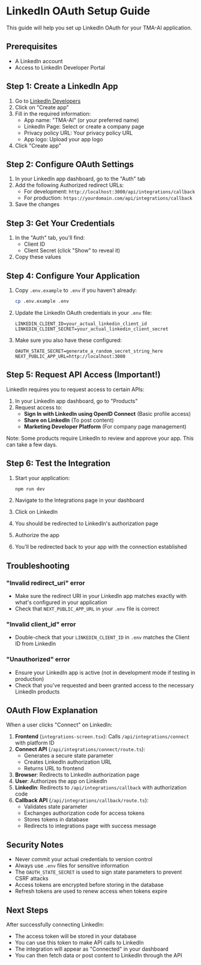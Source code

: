 # LinkedIn OAuth Setup Guide

This guide will help you set up LinkedIn OAuth for your TMA-AI application.

## Prerequisites
- A LinkedIn account
- Access to LinkedIn Developer Portal

## Step 1: Create a LinkedIn App

1. Go to [LinkedIn Developers](https://www.linkedin.com/developers/)
2. Click on "Create app"
3. Fill in the required information:
   - App name: "TMA-AI" (or your preferred name)
   - LinkedIn Page: Select or create a company page
   - Privacy policy URL: Your privacy policy URL
   - App logo: Upload your app logo
4. Click "Create app"

## Step 2: Configure OAuth Settings

1. In your LinkedIn app dashboard, go to the "Auth" tab
2. Add the following Authorized redirect URLs:
   - For development: `http://localhost:3000/api/integrations/callback`
   - For production: `https://yourdomain.com/api/integrations/callback`
3. Save the changes

## Step 3: Get Your Credentials

1. In the "Auth" tab, you'll find:
   - Client ID
   - Client Secret (click "Show" to reveal it)
2. Copy these values

## Step 4: Configure Your Application

1. Copy `.env.example` to `.env` if you haven't already:
   ```bash
   cp .env.example .env
   ```

2. Update the LinkedIn OAuth credentials in your `.env` file:
   ```
   LINKEDIN_CLIENT_ID=your_actual_linkedin_client_id
   LINKEDIN_CLIENT_SECRET=your_actual_linkedin_client_secret
   ```

3. Make sure you also have these configured:
   ```
   OAUTH_STATE_SECRET=generate_a_random_secret_string_here
   NEXT_PUBLIC_APP_URL=http://localhost:3000
   ```

## Step 5: Request API Access (Important!)

LinkedIn requires you to request access to certain APIs:

1. In your LinkedIn app dashboard, go to "Products"
2. Request access to:
   - **Sign In with LinkedIn using OpenID Connect** (Basic profile access)
   - **Share on LinkedIn** (To post content)
   - **Marketing Developer Platform** (For company page management)

Note: Some products require LinkedIn to review and approve your app. This can take a few days.

## Step 6: Test the Integration

1. Start your application:
   ```bash
   npm run dev
   ```

2. Navigate to the Integrations page in your dashboard
3. Click on LinkedIn
4. You should be redirected to LinkedIn's authorization page
5. Authorize the app
6. You'll be redirected back to your app with the connection established

## Troubleshooting

### "Invalid redirect_uri" error
- Make sure the redirect URI in your LinkedIn app matches exactly with what's configured in your application
- Check that `NEXT_PUBLIC_APP_URL` in your `.env` file is correct

### "Invalid client_id" error
- Double-check that your `LINKEDIN_CLIENT_ID` in `.env` matches the Client ID from LinkedIn

### "Unauthorized" error
- Ensure your LinkedIn app is active (not in development mode if testing in production)
- Check that you've requested and been granted access to the necessary LinkedIn products

## OAuth Flow Explanation

When a user clicks "Connect" on LinkedIn:

1. **Frontend** (`integrations-screen.tsx`): Calls `/api/integrations/connect` with platform ID
2. **Connect API** (`/api/integrations/connect/route.ts`): 
   - Generates a secure state parameter
   - Creates LinkedIn authorization URL
   - Returns URL to frontend
3. **Browser**: Redirects to LinkedIn authorization page
4. **User**: Authorizes the app on LinkedIn
5. **LinkedIn**: Redirects to `/api/integrations/callback` with authorization code
6. **Callback API** (`/api/integrations/callback/route.ts`):
   - Validates state parameter
   - Exchanges authorization code for access tokens
   - Stores tokens in database
   - Redirects to integrations page with success message

## Security Notes

- Never commit your actual credentials to version control
- Always use `.env` files for sensitive information
- The `OAUTH_STATE_SECRET` is used to sign state parameters to prevent CSRF attacks
- Access tokens are encrypted before storing in the database
- Refresh tokens are used to renew access when tokens expire

## Next Steps

After successfully connecting LinkedIn:
- The access token will be stored in your database
- You can use this token to make API calls to LinkedIn
- The integration will appear as "Connected" in your dashboard
- You can then fetch data or post content to LinkedIn through the API